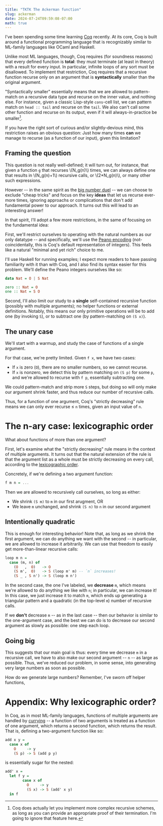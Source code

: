 ```yaml
---
title: "TKTK The Ackerman function"
slug: ackerman
date: 2024-07-24T09:59:08-07:00
math: true
---
```


I've been spending some time learning [Coq][coq] recently. At its core, Coq is built around a functional programming language that is recognizably similar to ML-family languages like OCaml and Haskell.

[coq]: https://coq.inria.fr/

Unlike most ML languages, though, Coq requires (for soundness reasons) that every defined function is **total**: they must terminate (at least in theory) with a result for every input. In particular, infinite loops of any sort must be disallowed. To implement that restriction, Coq requires that a recursive function recurse only on an argument that is **syntactically** smaller than the original argument.

"Syntactically smaller" essentially means that we are allowed to pattern-match on a recursive data type and recurse on the inner value, and nothing else. For instance, given a classic Lisp-style `cons`-cell list, we can pattern match on `head :: tail` and recurse on the `tail`. We also can't call some other function and recurse on its output, even if it will always-in-practice be smaller[^proof].

If you have the right sort of curious and/or slightly-devious mind, this restriction raises an obvious question: Just how many times **can** we manage to recurse (as a function of our input), given this limitation?

[^proof]: Coq does actually let you implement more complex recursive schemes, as long as you can provide an appropriate proof of their termination. I'm going to ignore that feature here.

## Framing the question

This question is not really well-defined; it will turn out, for instance, that given a function `g` that recurses \\(N_g(n)\\) times, we can always define one that results in \\(N_g(n)+1\\) recursive calls, or \\(2*N_g(n)\\), or many other such expressions.

However -- in the same spirit as the [big number duel][duel] -- we can choose to exclude "cheap tricks" and focus on the key **ideas** that let us recurse ever-more times, ignoring approachs or complications that don't add fundamental power to our approach. It turns out this will lead to an interesting answer!

In that spirit, I'll adopt a few more restrictions, in the same of focusing on the fundamental idea:

First, we'll restrict ourselves to operating with the natural numbers as our only datatype -- and specifically, we'll use the [Peano encoding][peano] (not-coincidentally, this is Coq's default representation of integers). This feels like a natural "minimal and yet rich" choice to me.

I'll use Haskell for running examples; I expect more readers to have passing familiarity with it than with Coq, and I also find its syntax easier for this problem. We'll define the Peano integers ourselves like so:

```haskell
data Nat = O | S Nat

zero :: Nat = O
one :: Nat = S O
```

Second, I'll also limit our study to a **single** self-contained recursive function (possibly with multiple arguments); no helper functions or external definitions. Notably, this means our only primitive operations will be to add one (by invoking `S`), or to subtract one (by pattern-matching on `(S x)`).

## The unary case

We'll start with a warmup, and study the case of functions of a single argument.

For that case, we're pretty limited. Given `f x`, we have two cases:

- If `x` is zero (`O`), there are no smaller numbers, so we cannot recurse.
- If `x` is nonzero, we detect this by pattern matching on `(S p)` for some `p`, and we're allowed to recurse with `f p`, essentially subtracting one.

We could pattern-match and strip more `S` steps, but doing so will only make our argument shrink faster, and thus reduce our number of recursive calls.

Thus, for a function of one argument, Coq's "strictly decreasing" rule means we can only ever recurse ≤ `n` times, given an input value of `n`.

# The n-ary case: lexicographic order

What about functions of more than one argument?

First, let's examine what the "strictly decreasing" rule means in the context of multiple arguments. It turns out that the natural extension of the rule is that the argument list as a whole must be strictly decreasing on every call, according to the [lexicographic order][lexicographic].

Concretely, if we're defining a two argument function:

```haskell
f m n = ...
```

Then we are allowed to recursively call ourselves, so long as either:

- We shrink `(S m)` to `m` in our first arugment, OR
- We leave `m` unchanged, and shrink `(S n)` to `n` in our second argument

[lexicographic]: https://en.wikipedia.org/wiki/Lexicographic_order

## Intentionally quadratic

This is enough for interesting behavior! Note that, as long as we shrink the first argument, we can do anything we want with the second -- in particular, we are allowed to increase it arbitrarily. We can use that freedom to easily get more-than-linear recursive calls:

```haskell
loop m n =
  case (m, n) of
    (O   ,  O)   -> O
    (S m',  O)   -> S (loop m' m) -- `n` increases!
    (S _ , S n') -> S (loop m n')
```

In the second case, the one I've labeled, we **decrease** `m`, which means we're allowed to do anything we like with `n`; in particular, we can increase it! In this case, we just increase it to match `m`, which ends up generating a triangular pattern and a quadratic (in the top-level `m`) number of recursive calls.

If we **don't** decrease `m` -- as in the last case -- then our behavior is similar to the one-argument case, and the best we can do is to decrease our second argument as slowly as possible: one step each loop.

## Going big

This suggests that our main goal is thus: every time we decrease `m` in a recursive call, we have to also make our second argument -- `n` -- as large as possible. Thus, we've reduced our problem, in some sense, into generating very large numbers as soon as possible.

How do we generate large numbers? Remember, I've sworn off helper functions,


# Appendix: Why lexicographic order?

In Coq, as in most ML-family languages, functions of multiple arguments are handled by [currying][currying] -- a function of two arguments is treated as a function of one argument, which returns a second function, which returns the result. That is, defining a two-argument function like so:

```haskell
add x y =
  case x of
    O     -> y
    (S p) -> S (add p y)
```

is essentially sugar for the nested:

```haskell
add' x =
  let f y =
        case x of
          O     -> y
          (S x) -> S (add' x y)
  in f
```




[currying]: https://en.wikipedia.org/wiki/Currying
[peano]: https://en.wikipedia.org/wiki/Peano_axioms
[duel]: https://web.mit.edu/arayo/www/bignums.html
